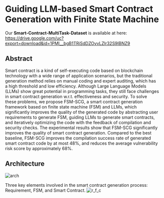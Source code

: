 # Guiding LLM-based Smart Contract Generation with Finite State Machine

Our **Smart-Contract-MultiTask-Dataset** is available at here: https://drive.google.com/uc?export=download&id=1PMI__bgB1TRiSdDZOvvLZlr32S9IBNZ9

## Abstract
Smart contract is a kind of self-executing code based on blockchain technology with a wide range of application scenarios, but the traditional generation method relies on manual coding and expert auditing, which has a high threshold and low efficiency. Although Large Language Models (LLMs) show great potential in programming tasks, they still face challenges in smart contract generation w.r.t. effectiveness and security. To solve these problems, we propose FSM-SCG, a smart contract generation framework based on finite state machine (FSM) and LLMs, which significantly improves the quality of the generated code by abstracting user requirements to generate FSM, guiding LLMs to generate smart contracts, and iteratively optimizing the code with the feedback of compilation and security checks.
The experimental results show that FSM-SCG significantly improves the quality of smart contract generation. Compared to the best baseline, FSM-SCG improves the compilation success rate of generated smart contract code by at most 48%, and reduces the average vulnerability risk score by approximately 68%.

## Architecture
![arch](https://github.com/user-attachments/assets/394f1ea0-c695-4168-a8ae-0fe804d8eab5)


Three key elements involved in the smart contract generation process: Requirement, FSM, and Smart Contract.
![r_f_c](https://github.com/user-attachments/assets/bfe94708-5f79-4ff2-acb4-e4571c38f239)
